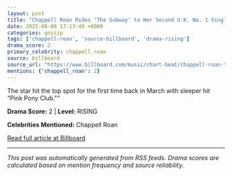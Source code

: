 ```yaml
---
layout: post
title: "Chappell Roan Rides ‘The Subway’ to Her Second U.K. No. 1 Single""
date: 2025-08-08 17:13:49 +0000
categories: gossip
tags: ['chappell-roan', 'source-billboard', 'drama-rising']
drama_score: 2
primary_celebrity: chappell_roan
source: billboard
source_url: "https://www.billboard.com/music/chart-beat/chappell-roan-the-subway-number-1-uk-singles-chart-1236039597/""
mentions: {'chappell_roan': 2}
---
```


The star hit the top spot for the first time back in March with sleeper hit "Pink Pony Club.""

**Drama Score:** 2 | **Level:** RISING

**Celebrities Mentioned:** Chappell Roan

[Read full article at Billboard](https://www.billboard.com/music/chart-beat/chappell-roan-the-subway-number-1-uk-singles-chart-1236039597/)

---
*This post was automatically generated from RSS feeds. Drama scores are calculated based on mention frequency and source reliability.*
